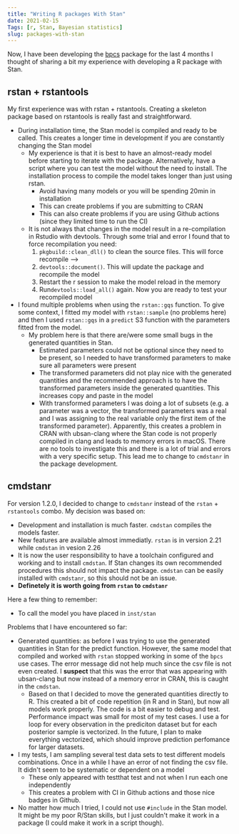 ```yaml
---
title: "Writing R packages With Stan"
date: 2021-02-15
Tags: [r, Stan, Bayesian statistics]
slug: packages-with-stan
---
```


Now, I have been developing the [bpcs](https://github.com/davidissamattos/bpcs) package for the last 4 months I thought of sharing a bit my experience with developing a R package with Stan.

## rstan + rstantools

My first experience was with rstan + rstantools. Creating a skeleton package based on rstantools is really fast and straightforward. 

* During installation time, the Stan model is compiled and ready to be called. This creates a longer time in development if you are constantly changing the Stan model
  * My experience is that it is best to have an almost-ready model before starting to iterate with the package. Alternatively, have a script where you can test the model without the need to install. The installation process to compile the model takes longer than just using rstan.
    * Avoid having many models or you will be spending 20min in installation
    * This can create problems if you are submitting to CRAN
    * This can also create problems if you are using Github actions (since they limited time to run the CI)
  * It is not always that changes in the model result in a re-compilation in Rstudio with devtools. Through some trial and error I found that to force recompilation you need:
    1. `pkgbuild::clean_dll()` to clean the source files. This will force recompile -->
    2. `devtools::document()`. This will update the package and recompile the model
    3. Restart the r session to make the model reload in the memory
    4. Run`devtools::load_all()` again. Now you are ready to test your recompiled model
* I found multiple problems when using the `rstan::gqs` function. To give some context, I fitted my model with `rstan::sample` (no problems here) and then I used `rstan::gqs` in a `predict` S3 function with the parameters fitted from the model.
  * My problem here is that there are/were some small bugs in the generated quantities in Stan. 
    * Estimated parameters could not be optional since they need to be present, so I needed to have transformed parameters to make sure all parameters were present
    * The transformed parameters did not play nice with the generated quantities and the recommended approach is to have the transformed parameters inside the generated quantities. This increases copy and paste in the model
    * With transformed parameters I was doing a lot of subsets (e.g. a parameter was a vector, the transformed parameters was a real and I was assigning to the real variable only the first item of the transformed parameter). Apparently, this creates a problem in CRAN with ubsan-clang where the Stan code is not properly compiled in clang and leads to memory errors in macOS. There are no tools to investigate this and there is a lot of trial and errors with a very specific setup. This lead me to change to `cmdstanr` in the package development.



## cmdstanr

For version 1.2.0, I decided to change to `cmdstanr` instead of the `rstan` + `rstantools` combo. My decision was based on:

* Development and installation is much faster.  `cmdstan` compiles the models faster.
* New features are available almost immediatly. `rstan` is in version 2.21 while `cmdstan` in vesion 2.26
* It is now the user responsibility to have a toolchain configured and working and to install `cmdstan`. If Stan changes its own recommended procedures this should not impact the package. `cmdstan` can be easily installed with `cmdstanr`, so this should not be an issue.
* **Definetely it is worth going from `rstan` to `cmdstanr`**

Here a few thing to remember:

* To call the model you have placed in `inst/stan`

Problems that I have encountered so far:

* Generated quantities: as before I was trying to use the generated quantities in Stan for the predict function. However, the same model that compiled and worked with `rstan` stopped working in some of the `bpcs` use cases. The error message did not help much since the csv file is not even created. I **suspect** that this was the error that was appearing with ubsan-clang but now instead of a memory error in CRAN, this is caught in the `cmdstan`.
  * Based on that I decided to move the generated quantities directly to R. This created a bit of code repetition (in R and in Stan), but now all models work properly. The code is a bit easier to debug and test. Performance impact was small for most of my test cases. I use a for loop for every observation in the prediciton dataset but for each posterior sample is vectorized. In the future, I plan to make everything vectorized, which should improve prediction perfomance for larger datasets. 
* I my tests, I am sampling several test data sets to test different models combinations. Once in a while I have an error of not finding the csv file. It didn't seem to be systematic or dependent on a model
  * These only appeared with testthat test and not when I run each one independently 
  * This creates a problem with CI in Github actions and those nice badges in Github.
* No matter how much I tried, I could not use `#include` in the Stan model. It might be my poor R/Stan skills, but I just couldn't make it work in a package (I could make it work in a script though).
